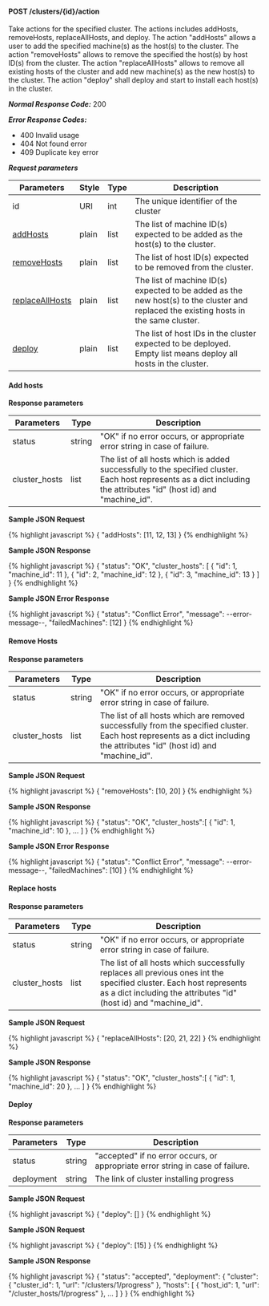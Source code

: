 <h4>POST /clusters/{id}/action</h4>

Take actions for the specified cluster. The actions includes addHosts, removeHosts, replaceAllHosts, and deploy.
The action \"addHosts\" allows a user to add the specified machine(s) as the host(s) to the cluster.
The action \"removeHosts\" allows to remove the specified the host(s) by host ID(s) from the cluster.
The action \"replaceAllHosts\" allows to remove all existing hosts of the cluster and add new machine(s) as the new host(s) to the cluster.
The action \"deploy\" shall deploy and start to install each host(s) in the cluster.

***Normal Response Code:*** 200

***Error Response Codes:***
  * 400 Invalid usage
  * 404 Not found error
  * 409 Duplicate key error

***Request parameters***

<table class="table table-bordered table-striped">
<thead><th>Parameters</th>
<th>Style</th>
<th>Type</th>
<th>Description</th>

</thead>

<tbody>

<tr>
<td>id</td>
<td>URI</td>
<td>int</td>
<td>The unique identifier of the cluster</td>
</tr>


<tr>
<td><a href="#add_host_action">addHosts</a></td>
<td>plain</td>
<td>list</td>
<td>The list of machine ID(s) expected to be added as the host(s) to the cluster.</td>
</tr>

<tr>
<td><a href="#remove_host_action">removeHosts</a></td>
<td>plain</td>
<td>list</td>
<td>The list of host ID(s) expected to be removed from the cluster.</td>
</tr>

<tr>
<td><a href="#replace_hosts_action">replaceAllHosts</a></td>
<td>plain</td>
<td>list</td>
<td>The list of machine ID(s) expected to be added as the new host(s) to the cluster and replaced the existing hosts in the same cluster.</td>
</tr>

<tr>
<td><a href="#deploy_action">deploy</a></td>
<td>plain</td>
<td>list</td>
<td>The list of host IDs in the cluster expected to be deployed. Empty list means deploy all hosts in the cluster.</td>
</tr>

</tbody>
</table>

<div id="add_host_action" class="anchor_divider">
</div>

<h4 class="docs_subheader">Add hosts</h4>

**Response parameters**

<table class="table table-bordered table-striped">
<thead><th>Parameters</th>
<th>Type</th>
<th>Description</th>

</thead>

<tbody>

<tr>
<td>status</td>
<td>string </td>
<td>"OK" if no error occurs, or appropriate error string in case of failure.</td>
</tr>


<tr>
<td>cluster_hosts</td>
<td>list</td>
<td>The list of all hosts which is added successfully to the specified cluster.
Each host represents as a dict including the attributes "id" (host id) and "machine_id".</td>
</tr>

</tbody>
</table>



**Sample JSON Request**

{% highlight javascript %}
{
    "addHosts": [11, 12, 13]
}
{% endhighlight  %}

**Sample JSON Response**

{% highlight javascript %}
{
    "status": "OK",
    "cluster_hosts": [
        {
            "id": 1,
            "machine_id": 11
        },
        {
            "id": 2,
            "machine_id": 12
        },
        {
            "id": 3,
            "machine_id": 13
        }
    ]
}
{% endhighlight  %}

**Sample JSON Error Response**

{% highlight javascript %}
{
    "status": "Conflict Error",
    "message": --error-message--,
    "failedMachines": [12]
}
{% endhighlight  %}


<div class="anchor_divider" id="remove_host_action">
</div>

<h4 class="docs_subheader">Remove Hosts</h4>

**Response parameters**

<table class="table table-bordered table-striped">
<thead><th>Parameters</th>
<th>Type</th>
<th>Description</th>

</thead>

<tbody>

<tr>
<td>status</td>
<td>string </td>
<td>"OK" if no error occurs, or appropriate error string in case of failure.</td>
</tr>

<tr>
<td>cluster_hosts</td>
<td>list</td>
<td>The list of all hosts which are removed successfully from the specified cluster.
Each host represents as a dict including the attributes "id" (host id) and "machine_id".</td>
</tr>

</tbody>
</table>

**Sample JSON Request**

{% highlight javascript %}
{
    "removeHosts": [10, 20]
}
{% endhighlight  %}

**Sample JSON Response**

{% highlight javascript %}
{
    "status": "OK",
    "cluster_hosts":[
        {
            "id": 1,
            "machine_id": 10
        },
        ...
    ]
}
{% endhighlight  %}

**Sample JSON Error Response**

{% highlight javascript %}
{
    "status": "Conflict Error",
    "message": --error-message--,
    "failedMachines": [10]
}
{% endhighlight  %}


<div id="replace_hosts_action" class="anchor_divider">
</div>
<h4 class="docs_subheader">Replace hosts</h4>

**Response parameters**

<table class="table table-bordered table-striped">
<thead><th>Parameters</th>
<th>Type</th>
<th>Description</th>

</thead>

<tbody>

<tr>
<td>status</td>
<td>string </td>
<td>"OK" if no error occurs, or appropriate error string in case of failure.</td>
</tr>
<tr>
<td>cluster_hosts</td>
<td>list</td>
<td>The list of all hosts which successfully replaces all previous ones int the specified cluster.
Each host represents as a dict including the attributes "id" (host id) and "machine_id".</td>
</tr>

</tbody>
</table>

**Sample JSON Request**

{% highlight javascript %}
{
    "replaceAllHosts": [20, 21, 22]
}
{% endhighlight  %}

**Sample JSON Response**

{% highlight javascript %}
{
    "status": "OK",
    "cluster_hosts":[
        {
            "id": 1,
            "machine_id": 20
        },
        ...
    ]
}
{% endhighlight  %}

<div id="deploy_action" class="anchor_divider">

</div>

<h4 class="docs_subheader">Deploy</h4>

**Response parameters**

<table class="table table-bordered table-striped">
<thead><th>Parameters</th>
<th>Type</th>
<th>Description</th>

</thead>

<tbody>

<tr>
<td>status</td>
<td>string </td>
<td>"accepted" if no error occurs, or appropriate error string in case of failure.</td>
</tr>
<tr>
<td>deployment</td>
<td>string</td>
<td>The link of cluster installing progress</td>
</tr>

</tbody>
</table>

**Sample JSON Request**

{% highlight javascript %}
{
    "deploy": []
}
{% endhighlight  %}

**Sample JSON Request**

{% highlight javascript %}
{
    "deploy": [15]
}
{% endhighlight  %}

**Sample JSON Response**

{% highlight javascript %}
{
    "status": "accepted",
    "deployment": {
        "cluster": {
            "cluster_id": 1,
            "url": "/clusters/1/progress"
        },
        "hosts": [
            {
                "host_id": 1,
                "url": "/cluster_hosts/1/progress"
            },
            ...
        ]
    }
}
{% endhighlight  %}
